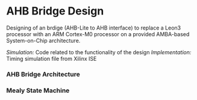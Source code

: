 # AHB Bridge Design

Designing of an brdige (AHB-Lite to AHB interface) to replace a Leon3 processor with an ARM Cortex-M0 processor on a provided AMBA-based System-on-Chip architecture. 

*Simulation:* Code related to the functionality of the design 
*Implementation:* Timing simulation file from Xilinx ISE

### AHB Bridge Architecture


### Mealy State Machine
